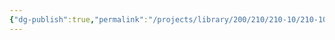 ```yaml
---
{"dg-publish":true,"permalink":"/projects/library/200/210/210-10/210-10/","noteIcon":"0","created":"2024-01-31T10:10:26.864+09:00","updated":"2024-02-05T12:40:32.150+09:00"}
---
```


